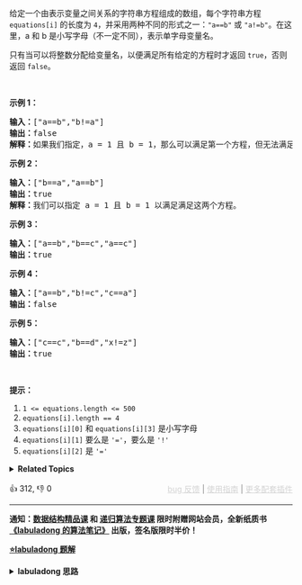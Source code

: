 <p>给定一个由表示变量之间关系的字符串方程组成的数组，每个字符串方程 <code>equations[i]</code> 的长度为 <code>4</code>，并采用两种不同的形式之一：<code>"a==b"</code> 或&nbsp;<code>"a!=b"</code>。在这里，a 和 b 是小写字母（不一定不同），表示单字母变量名。</p>

<p>只有当可以将整数分配给变量名，以便满足所有给定的方程时才返回&nbsp;<code>true</code>，否则返回 <code>false</code>。&nbsp;</p>

<p>&nbsp;</p>

<ol> 
</ol>

<p><strong>示例 1：</strong></p>

<pre><strong>输入：</strong>["a==b","b!=a"]
<strong>输出：</strong>false
<strong>解释：</strong>如果我们指定，a = 1 且 b = 1，那么可以满足第一个方程，但无法满足第二个方程。没有办法分配变量同时满足这两个方程。
</pre>

<p><strong>示例 2：</strong></p>

<pre><strong>输入：</strong>["b==a","a==b"]
<strong>输出：</strong>true
<strong>解释：</strong>我们可以指定 a = 1 且 b = 1 以满足满足这两个方程。
</pre>

<p><strong>示例 3：</strong></p>

<pre><strong>输入：</strong>["a==b","b==c","a==c"]
<strong>输出：</strong>true
</pre>

<p><strong>示例 4：</strong></p>

<pre><strong>输入：</strong>["a==b","b!=c","c==a"]
<strong>输出：</strong>false
</pre>

<p><strong>示例 5：</strong></p>

<pre><strong>输入：</strong>["c==c","b==d","x!=z"]
<strong>输出：</strong>true
</pre>

<p>&nbsp;</p>

<p><strong>提示：</strong></p>

<ol> 
 <li><code>1 &lt;= equations.length &lt;= 500</code></li> 
 <li><code>equations[i].length == 4</code></li> 
 <li><code>equations[i][0]</code> 和&nbsp;<code>equations[i][3]</code>&nbsp;是小写字母</li> 
 <li><code>equations[i][1]</code> 要么是&nbsp;<code>'='</code>，要么是&nbsp;<code>'!'</code></li> 
 <li><code>equations[i][2]</code>&nbsp;是&nbsp;<code>'='</code></li> 
</ol>

<details><summary><strong>Related Topics</strong></summary>并查集 | 图 | 数组 | 字符串</details><br>

<div>👍 312, 👎 0<span style='float: right;'><span style='color: gray;'><a href='https://github.com/labuladong/fucking-algorithm/discussions/939' target='_blank' style='color: lightgray;text-decoration: underline;'>bug 反馈</a> | <a href='https://labuladong.gitee.io/article/fname.html?fname=jb插件简介' target='_blank' style='color: lightgray;text-decoration: underline;'>使用指南</a> | <a href='https://labuladong.github.io/algo/images/others/%E5%85%A8%E5%AE%B6%E6%A1%B6.jpg' target='_blank' style='color: lightgray;text-decoration: underline;'>更多配套插件</a></span></span></div>

<div id="labuladong"><hr>

**通知：[数据结构精品课](https://aep.h5.xeknow.com/s/1XJHEO) 和 [递归算法专题课](https://aep.xet.tech/s/3YGcq3) 限时附赠网站会员，全新纸质书[《labuladong 的算法笔记》](https://labuladong.gitee.io/algo/images/book/book_intro_qrcode.jpg) 出版，签名版限时半价！**



<p><strong><a href="https://labuladong.gitee.io/article/slug.html?slug=satisfiability-of-equality-equations" target="_blank">⭐️labuladong 题解</a></strong></p>
<details><summary><strong>labuladong 思路</strong></summary>

## 基本思路

PS：这道题在[《算法小抄》](https://item.jd.com/12759911.html) 的第 396 页。

本题是前文 [Union Find 并查集算法](https://labuladong.github.io/article/fname.html?fname=UnionFind算法详解) 的应用。

解题核心思想是，**将 `equations` 中的算式根据 `==` 和 `!=` 分成两部分，先处理 `==` 算式，使得他们通过相等关系各自勾结成门派（连通分量）；然后处理 `!=` 算式，检查不等关系是否破坏了相等关系的连通性**。

**详细题解：[并查集（Union-Find）算法](https://labuladong.github.io/article/fname.html?fname=UnionFind算法详解)**

**标签：并查集算法**

## 解法代码

提示：🟢 标记的是我写的解法代码，🤖 标记的是 chatGPT 翻译的多语言解法代码。如有错误，可以 [点这里](https://github.com/labuladong/fucking-algorithm/issues/1113) 反馈和修正。

<div class="tab-panel"><div class="tab-nav">
<button data-tab-item="cpp" class="tab-nav-button btn " data-tab-group="default" onclick="switchTab(this)">cpp🤖</button>

<button data-tab-item="python" class="tab-nav-button btn " data-tab-group="default" onclick="switchTab(this)">python🤖</button>

<button data-tab-item="java" class="tab-nav-button btn active" data-tab-group="default" onclick="switchTab(this)">java🟢</button>

<button data-tab-item="go" class="tab-nav-button btn " data-tab-group="default" onclick="switchTab(this)">go🤖</button>

<button data-tab-item="javascript" class="tab-nav-button btn " data-tab-group="default" onclick="switchTab(this)">javascript🤖</button>
</div><div class="tab-content">
<div data-tab-item="cpp" class="tab-item " data-tab-group="default"><div class="highlight">

```cpp
// 注意：cpp 代码由 chatGPT🤖 根据我的 java 代码翻译，旨在帮助不同背景的读者理解算法逻辑。
// 本代码不保证正确性，仅供参考。如有疑惑，可以参照我写的 java 代码对比查看。

class Solution {
public:
    bool equationsPossible(vector<string>& equations) {
        // 26 个英文字母
        UF uf(26);
        // 先让相等的字母形成连通分量
        for (string eq : equations) {
            if (eq[1] == '=') {
                char x = eq[0];
                char y = eq[3];
                uf.union_(x - 'a', y - 'a');
            }
        }
        // 检查不等关系是否打破相等关系的连通性
        for (string eq : equations) {
            if (eq[1] == '!') {
                char x = eq[0];
                char y = eq[3];
                // 如果相等关系成立，就是逻辑冲突
                if (uf.connected(x - 'a', y - 'a'))
                    return false;
            }
        }
        return true;
    }
};

class UF {
public:
    // 记录连通分量个数
    int count;
    // 存储若干棵树
    vector<int> parent;
    // 记录树的“重量”
    vector<int> size;

    UF(int n) {
        this->count = n;
        parent.resize(n);
        size.resize(n);
        for (int i = 0; i < n; i++) {
            parent[i] = i;
            size[i] = 1;
        }
    }

    /* 将 p 和 q 连通 */
    void union_(int p, int q) {
        int rootP = find(p);
        int rootQ = find(q);
        if (rootP == rootQ)
            return;

        // 小树接到大树下面，较平衡
        if (size[rootP] > size[rootQ]) {
            parent[rootQ] = rootP;
            size[rootP] += size[rootQ];
        } else {
            parent[rootP] = rootQ;
            size[rootQ] += size[rootP];
        }
        count--;
    }

    /* 判断 p 和 q 是否互相连通 */
    bool connected(int p, int q) {
        int rootP = find(p);
        int rootQ = find(q);
        // 处于同一棵树上的节点，相互连通
        return rootP == rootQ;
    }

    /* 返回节点 x 的根节点 */
    int find(int x) {
        while (parent[x] != x) {
            // 进行路径压缩
            parent[x] = parent[parent[x]];
            x = parent[x];
        }
        return x;
    }

    int getCount() {
        return count;
    }
};
```

</div></div>

<div data-tab-item="python" class="tab-item " data-tab-group="default"><div class="highlight">

```python
# 注意：python 代码由 chatGPT🤖 根据我的 java 代码翻译，旨在帮助不同背景的读者理解算法逻辑。
# 本代码已经通过力扣的测试用例，应该可直接成功提交。

class Solution:
    def equationsPossible(self, equations: List[str]) -> bool:
        uf = UF(26) #26个字母
        # 先让相等的字母形成连通分量
        for eq in equations:
            if eq[1] == "=":
                x = ord(eq[0]) - ord('a')
                y = ord(eq[3]) - ord('a')
                uf.union(x, y)

        # 检查不等关系是否打破相等关系的连通性
        for eq in equations:
            if eq[1] == "!":
                x = ord(eq[0]) - ord('a')
                y = ord(eq[3]) - ord('a')
                # 如果相等关系成立，就是逻辑冲突
                if uf.connected(x, y):
                    return False
        return True

class UF:
    # 记录连通分量个数
    def __init__(self, n):
        self.count = n
        # 存储若干棵树
        self.parent = [i for i in range(n)]
        # 记录树的“重量”
        self.size = [1] * n

    # 将 p 和 q 连通
    def union(self, p, q):
        rootP = self.find(p)
        rootQ = self.find(q)
        if rootP == rootQ:
            return

        # 小树接到大树下面，较平衡
        if self.size[rootP] > self.size[rootQ]:
            self.parent[rootQ] = rootP
            self.size[rootP] += self.size[rootQ]
        else:
            self.parent[rootP] = rootQ
            self.size[rootQ] += self.size[rootP]
        self.count -= 1

    # 判断 p 和 q 是否互相连通
    def connected(self, p, q):
        rootP = self.find(p)
        rootQ = self.find(q)
        # 处于同一棵树上的节点，相互连通
        return rootP == rootQ

    # 返回节点 x 的根节点
    def find(self, x):
        while self.parent[x] != x:
            # 进行路径压缩
            self.parent[x] = self.parent[self.parent[x]]
            x = self.parent[x]
        return x

    def count(self):
        return self.count
```

</div></div>

<div data-tab-item="java" class="tab-item active" data-tab-group="default"><div class="highlight">

```java
class Solution {
    public boolean equationsPossible(String[] equations) {
        // 26 个英文字母
        UF uf = new UF(26);
        // 先让相等的字母形成连通分量
        for (String eq : equations) {
            if (eq.charAt(1) == '=') {
                char x = eq.charAt(0);
                char y = eq.charAt(3);
                uf.union(x - 'a', y - 'a');
            }
        }
        // 检查不等关系是否打破相等关系的连通性
        for (String eq : equations) {
            if (eq.charAt(1) == '!') {
                char x = eq.charAt(0);
                char y = eq.charAt(3);
                // 如果相等关系成立，就是逻辑冲突
                if (uf.connected(x - 'a', y - 'a'))
                    return false;
            }
        }
        return true;
    }
}

class UF {
    // 记录连通分量个数
    private int count;
    // 存储若干棵树
    private int[] parent;
    // 记录树的“重量”
    private int[] size;

    public UF(int n) {
        this.count = n;
        parent = new int[n];
        size = new int[n];
        for (int i = 0; i < n; i++) {
            parent[i] = i;
            size[i] = 1;
        }
    }

    /* 将 p 和 q 连通 */
    public void union(int p, int q) {
        int rootP = find(p);
        int rootQ = find(q);
        if (rootP == rootQ)
            return;

        // 小树接到大树下面，较平衡
        if (size[rootP] > size[rootQ]) {
            parent[rootQ] = rootP;
            size[rootP] += size[rootQ];
        } else {
            parent[rootP] = rootQ;
            size[rootQ] += size[rootP];
        }
        count--;
    }

    /* 判断 p 和 q 是否互相连通 */
    public boolean connected(int p, int q) {
        int rootP = find(p);
        int rootQ = find(q);
        // 处于同一棵树上的节点，相互连通
        return rootP == rootQ;
    }

    /* 返回节点 x 的根节点 */
    private int find(int x) {
        while (parent[x] != x) {
            // 进行路径压缩
            parent[x] = parent[parent[x]];
            x = parent[x];
        }
        return x;
    }

    public int count() {
        return count;
    }
}
```

</div></div>

<div data-tab-item="go" class="tab-item " data-tab-group="default"><div class="highlight">

```go
// 注意：go 代码由 chatGPT🤖 根据我的 java 代码翻译，旨在帮助不同背景的读者理解算法逻辑。
// 本代码已经通过力扣的测试用例，应该可直接成功提交。

type UF struct {
    // 记录连通分量个数
    Count int
    // 存储若干棵树
    Parent []int
    // 记录树的“重量”
    Size []int
}

func NewUF(n int) *UF {
    u := UF{}
    u.Count = n
    u.Parent = make([]int, n)
    u.Size = make([]int, n)
    for i := 0; i < n; i++ {
        u.Parent[i] = i
        u.Size[i] = 1
    }
    return &u
}

/* 将 p 和 q 连通 */
func (u *UF) Union(p, q int) {
    rootP := u.find(p)
    rootQ := u.find(q)
    if rootP == rootQ {
        return
    }

    // 小树接到大树下面，较平衡
    if u.Size[rootP] > u.Size[rootQ] {
        u.Parent[rootQ] = rootP
        u.Size[rootP] += u.Size[rootQ]
    } else {
        u.Parent[rootP] = rootQ
        u.Size[rootQ] += u.Size[rootP]
    }
    u.Count--
}

/* 判断 p 和 q 是否互相连通 */
func (u *UF) Connected(p, q int) bool {
    rootP := u.find(p)
    rootQ := u.find(q)
    // 处于同一棵树上的节点，相互连通
    return rootP == rootQ
}

/* 返回节点 x 的根节点 */
func (u *UF) find(x int) int {
    for u.Parent[x] != x {
        // 进行路径压缩
        u.Parent[x] = u.Parent[u.Parent[x]]
        x = u.Parent[x]
    }
    return x
}

func equationsPossible(equations []string) bool {
    // 26 个英文字母
    uf := NewUF(26)
    // 先让相等的字母形成连通分量
    for _, eq := range equations {
        if eq[1] == '=' {
            x := eq[0]
            y := eq[3]
            uf.Union(int(x-'a'), int(y-'a'))
        }
    }
    // 检查不等关系是否打破相等关系的连通性
    for _, eq := range equations {
        if eq[1] == '!' {
            x := eq[0]
            y := eq[3]
            // 如果相等关系成立，就是逻辑冲突
            if uf.Connected(int(x-'a'), int(y-'a')) {
                return false
            }
        }
    }
    return true
}
```

</div></div>

<div data-tab-item="javascript" class="tab-item " data-tab-group="default"><div class="highlight">

```javascript
// 注意：javascript 代码由 chatGPT🤖 根据我的 java 代码翻译，旨在帮助不同背景的读者理解算法逻辑。
// 本代码已经通过力扣的测试用例，应该可直接成功提交。

var equationsPossible = function(equations) {
    // 26 个英文字母
  let uf = new ufFunc(26);
  // 先让相等的字母形成连通分量
  for (let i = 0 ; i <equations.length; i++) {
    let eq = equations[i];
    if (eq.charAt(1) == '=') {
      let x = eq.charAt(0);
      let y = eq.charAt(3);
      uf.union(x.charCodeAt()-97, y.charCodeAt()-97);
    }
  }
  // 检查不等关系是否打破相等关系的连通性
  for (let i = 0 ; i <equations.length; i++) {
    let eq = equations[i];
    if (eq.charAt(1) == '!') {
      let x = eq.charAt(0);
      let y = eq.charAt(3);
      // 如果相等关系成立，就是逻辑冲突
      if (uf.connected(x.charCodeAt()-97, y.charCodeAt()-97))
        return false;
      }
  }
  return true;
 }

class ufFunc {
  // 记录连通分量个数
  constructor(n) {
    this.count = n;
    // 存储若干棵树
    this.parent = [];
    // 记录树的“重量”
    this.size = [];
    for (let i = 0; i < n; i++) {
      this.parent.push(i);
      this.size.push(1);
    }
  }

  /* 将 p 和 q 连通 */
  union(p, q) {
    let rootP = this.find(p);
    let rootQ = this.find(q);
    if (rootP == rootQ)
      return;

    // 小树接到大树下面，较平衡
    if (this.size[rootP] > this.size[rootQ]) {
      this.parent[rootQ] = rootP;
      this.size[rootP] += this.size[rootQ];
    } else {
      this.parent[rootP] = rootQ;
      this.size[rootQ] += this.size[rootP];
    }
    this.count--;
  }

  /* 判断 p 和 q 是否互相连通 */
  connected(p, q) {
    let rootP = this.find(p);
    let rootQ = this.find(q);
    // 处于同一棵树上的节点，相互连通
    return rootP == rootQ;
  }

  /* 返回节点 x 的根节点 */
  find(x) {
    while (this.parent[x] != x) {
      // 进行路径压缩
      this.parent[x] = this.parent[this.parent[x]];
      x = this.parent[x];
    }
    return x;
  }

  count() {
      return this.count;
  }
}
```

</div></div>
</div></div>

**类似题目**：
  - [130. 被围绕的区域 🟠](/problems/surrounded-regions)
  - [323. 无向图中连通分量的数目 🟠](/problems/number-of-connected-components-in-an-undirected-graph)

</details>
</div>





